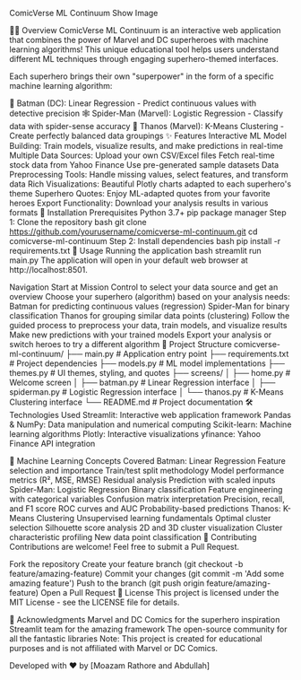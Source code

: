 ComicVerse ML Continuum
Show Image

🦸‍♂️ Overview
ComicVerse ML Continuum is an interactive web application that combines the power of Marvel and DC superheroes with machine learning algorithms! This unique educational tool helps users understand different ML techniques through engaging superhero-themed interfaces.

Each superhero brings their own "superpower" in the form of a specific machine learning algorithm:

🦇 Batman (DC): Linear Regression - Predict continuous values with detective precision
🕸️ Spider-Man (Marvel): Logistic Regression - Classify data with spider-sense accuracy
💎 Thanos (Marvel): K-Means Clustering - Create perfectly balanced data groupings
✨ Features
Interactive ML Model Building: Train models, visualize results, and make predictions in real-time
Multiple Data Sources:
Upload your own CSV/Excel files
Fetch real-time stock data from Yahoo Finance
Use pre-generated sample datasets
Data Preprocessing Tools: Handle missing values, select features, and transform data
Rich Visualizations: Beautiful Plotly charts adapted to each superhero's theme
Superhero Quotes: Enjoy ML-adapted quotes from your favorite heroes
Export Functionality: Download your analysis results in various formats
🔧 Installation
Prerequisites
Python 3.7+
pip package manager
Step 1: Clone the repository
bash
git clone https://github.com/yourusername/comicverse-ml-continuum.git
cd comicverse-ml-continuum
Step 2: Install dependencies
bash
pip install -r requirements.txt
🚀 Usage
Running the application
bash
streamlit run main.py
The application will open in your default web browser at http://localhost:8501.

Navigation
Start at Mission Control to select your data source and get an overview
Choose your superhero (algorithm) based on your analysis needs:
Batman for predicting continuous values (regression)
Spider-Man for binary classification
Thanos for grouping similar data points (clustering)
Follow the guided process to preprocess your data, train models, and visualize results
Make new predictions with your trained models
Export your analysis or switch heroes to try a different algorithm
📂 Project Structure
comicverse-ml-continuum/
├── main.py                 # Application entry point
├── requirements.txt        # Project dependencies
├── models.py               # ML model implementations
├── themes.py               # UI themes, styling, and quotes
├── screens/
│   ├── home.py             # Welcome screen
│   ├── batman.py           # Linear Regression interface
│   ├── spiderman.py        # Logistic Regression interface
│   └── thanos.py           # K-Means Clustering interface
└── README.md               # Project documentation
🛠️ Technologies Used
Streamlit: Interactive web application framework
Pandas & NumPy: Data manipulation and numerical computing
Scikit-learn: Machine learning algorithms
Plotly: Interactive visualizations
yfinance: Yahoo Finance API integration

🧠 Machine Learning Concepts Covered
Batman: Linear Regression
Feature selection and importance
Train/test split methodology
Model performance metrics (R², MSE, RMSE)
Residual analysis
Prediction with scaled inputs
Spider-Man: Logistic Regression
Binary classification
Feature engineering with categorical variables
Confusion matrix interpretation
Precision, recall, and F1 score
ROC curves and AUC
Probability-based predictions
Thanos: K-Means Clustering
Unsupervised learning fundamentals
Optimal cluster selection
Silhouette score analysis
2D and 3D cluster visualization
Cluster characteristic profiling
New data point classification
🤝 Contributing
Contributions are welcome! Feel free to submit a Pull Request.

Fork the repository
Create your feature branch (git checkout -b feature/amazing-feature)
Commit your changes (git commit -m 'Add some amazing feature')
Push to the branch (git push origin feature/amazing-feature)
Open a Pull Request
📄 License
This project is licensed under the MIT License - see the LICENSE file for details.

🙏 Acknowledgments
Marvel and DC Comics for the superhero inspiration
Streamlit team for the amazing framework
The open-source community for all the fantastic libraries
Note: This project is created for educational purposes and is not affiliated with Marvel or DC Comics.

Developed with ❤️ by [Moazam Rathore and Abdullah]
